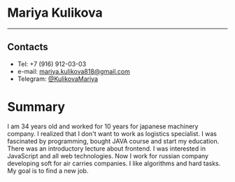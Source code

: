 # Mariya Kulikova
___
## Contacts 
* Tel: +7 (916) 912-03-03
* e-mail: mariya.kulikova818@gmail.com
* Telegram: [@KulikovaMariya](https://t.me/KulikovaMariya)

# Summary
I am 34 years old and worked for 10 years for japanese machinery company.
I realized that I don't want to work as logistics specialist.
I was fascinated by programming, bought JAVA course and start my education. There was an introductory
lecture about frontend. I was interested in JavaScript and all web technologies. Now I work for russian
company developing soft for air carries companies.
I like algorithms and hard tasks. My goal is to find a new job.

